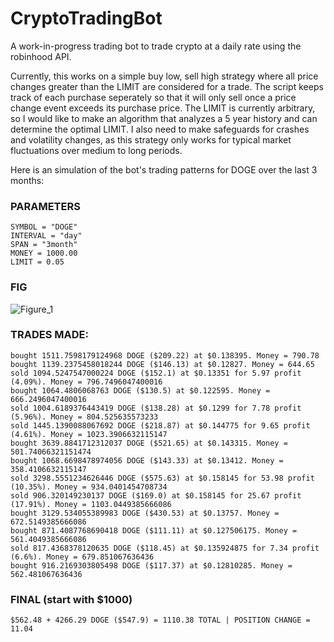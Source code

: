 # CryptoTradingBot
A work-in-progress trading bot to trade crypto at a daily rate using the robinhood API.

Currently, this works on a simple buy low, sell high strategy where all price changes greater than the LIMIT are considered for a trade.  The script keeps track of each purchase seperately so that it will only sell once a price change event exceeds its purchase price.  The LIMIT is currently arbitrary, so I would like to make an algorithm that analyzes a 5 year history and can determine the optimal LIMIT.  I also need to make safeguards for crashes and volatility changes, as this strategy only works for typical market fluctuations over medium to long periods.


Here is an simulation of the bot's trading patterns for DOGE over the last 3 months:
### PARAMETERS
```
SYMBOL = "DOGE"
INTERVAL = "day"
SPAN = "3month"
MONEY = 1000.00
LIMIT = 0.05
```

### FIG
![Figure_1](https://user-images.githubusercontent.com/63984796/167147167-d6d6db1b-afc0-492b-987c-1131e26847b3.png)

### TRADES MADE:
```
bought 1511.7598179124968 DOGE ($209.22) at $0.138395. Money = 790.78
bought 1139.2375458018244 DOGE ($146.13) at $0.12827. Money = 644.65
sold 1094.5247547000224 DOGE ($152.1) at $0.13351 for 5.97 profit (4.09%). Money = 796.7496047400016
bought 1064.4806068763 DOGE ($130.5) at $0.122595. Money = 666.2496047400016
sold 1004.6189376443419 DOGE ($138.28) at $0.1299 for 7.78 profit (5.96%). Money = 804.525635573233
sold 1445.1390088067692 DOGE ($218.87) at $0.144775 for 9.65 profit (4.61%). Money = 1023.3906632115147
bought 3639.8841712312037 DOGE ($521.65) at $0.143315. Money = 501.74066321151474
bought 1068.6698478974056 DOGE ($143.33) at $0.13412. Money = 358.4106632115147
sold 3298.5551234626446 DOGE ($575.63) at $0.158145 for 53.98 profit (10.35%). Money = 934.0401454708734
sold 906.320149230137 DOGE ($169.0) at $0.158145 for 25.67 profit (17.91%). Money = 1103.0449385666086
bought 3129.534055389983 DOGE ($430.53) at $0.13757. Money = 672.5149385666086
bought 871.4087768690418 DOGE ($111.11) at $0.127506175. Money = 561.4049385666086
sold 817.4368378120635 DOGE ($118.45) at $0.135924875 for 7.34 profit (6.6%). Money = 679.851067636436
bought 916.2169303805498 DOGE ($117.37) at $0.12810285. Money = 562.481067636436
```

### FINAL (start with $1000)
`$562.48 + 4266.29 DOGE ($547.9) = 1110.38 TOTAL | POSITION CHANGE = 11.04`
